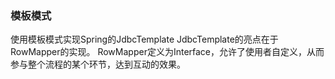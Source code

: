 
### 模板模式
使用模板模式实现Spring的JdbcTemplate
JdbcTemplate的亮点在于RowMapper的实现。
RowMapper定义为Interface，允许了使用者自定义，从而参与整个流程的某个环节，达到互动的效果。





